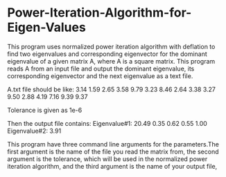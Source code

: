 # Power-Iteration-Algorithm-for-Eigen-Values

  This program uses normalized power iteration algorithm with deflation to find two eigenvalues and corresponding eigenvector for the dominant eigenvalue of a given matrix A, where A is a square matrix.
  This program reads A from an input file and output the dominant eigenvalue, its corresponding eigenvector and the next eigenvalue as a text file.

A.txt file should be like:
    3.14 1.59 2.65 3.58
    9.79 3.23 8.46 2.64
    3.38 3.27 9.50 2.88
    4.19 7.16 9.39 9.37

Tolerance is given as 1e-6

Then the output file contains:
    Eigenvalue#1: 20.49
    0.35
    0.62
    0.55
    1.00
    Eigenvalue#2: 3.91
    
This program have three command line arguments for the parameters.The first argument is the name of the file you read the matrix from, the second argument is the tolerance, which will be used in the normalized power iteration algorithm, and the third argument is the name of your output file,
